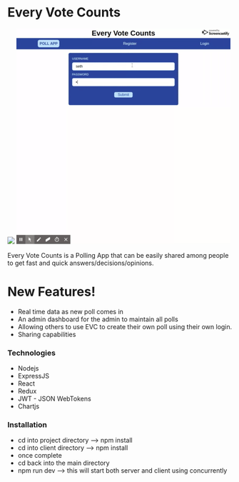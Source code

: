 # Every Vote Counts

![](Every_Vote_Counts2.gif) ![](Every_Vote_Counts.gif)


Every Vote Counts is a Polling App that can be easily shared among people to get fast and quick answers/decisions/opinions.


# New Features!

  - Real time data as new poll comes in
  - An admin dashboard for the admin to maintain all polls
  - Allowing others to use EVC to create their own poll using their own login.
  - Sharing capabilities


### Technologies

* Nodejs
* ExpressJS
* React 
* Redux
* JWT - JSON WebTokens
* Chartjs

### Installation


  - cd into project directory --> npm install 
  - cd into client directory  -->  npm install
  - once complete
  - cd back into the main directory
  - npm run dev  --> this will start both server and client using concurrently
